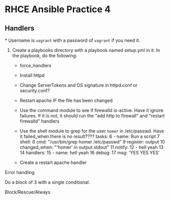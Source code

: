 # RHCE Ansible Practice 4
## Handlers

\* Username is `vagrant` with a password of `vagrant` if you need it.

1. Create a playbooks directory with a playbook named setup.yml in it. In the playbook, do the following:
    - force_handlers
    - Install httpd
    - Change ServerTokens and OS signature in httpd.conf or security.conf?
    - Restart apache IF the file has been changed
    - Use the command module to see if firewalld is-active. Have it ignore failures. If it is not, it should run the "add http to firewall" and "restart firewalld" handlers
    - Use the shell module to grep for the user `homer` in /etc/passwd. Have it failed_when there is no result????    tasks:
  6     - name: Run a script
  7       shell:
  8         cmd: "/usr/bin/grep homer /etc/passwd"
  9       register: output
 10       changed_when: "'homer' in output.stdout"
 11       notify:
 12         - hell yeah
 13    
 14   handlers:
 15     - name: hell yeah
 16       debug:
 17         msg: 'YES YES YES'



    - Create a restart apache handler


Error handling

Do a block of 3 with a single conditional.

Block/Rescue/Always